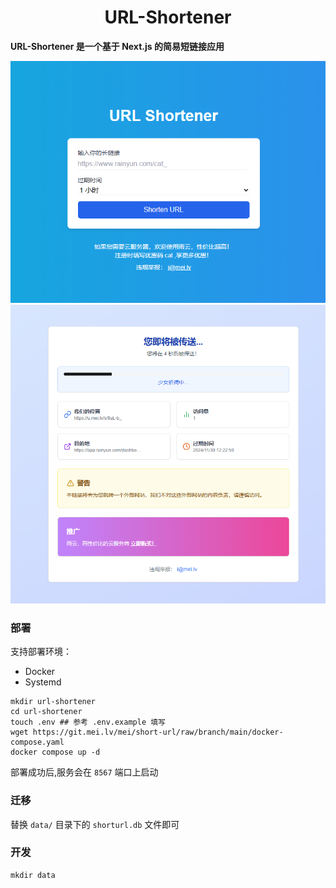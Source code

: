 <h1 align="center">URL-Shortener</h1>
<strong>URL-Shortener 是一个基于 Next.js 的简易短链接应用</strong>
<br>

![首页](./img/1.png)
![传送](./img/2.png)

</div>

### 部署

支持部署环境：

- Docker
- Systemd

```shell
mkdir url-shortener
cd url-shortener
touch .env ## 参考 .env.example 填写
wget https://git.mei.lv/mei/short-url/raw/branch/main/docker-compose.yaml
docker compose up -d
```

部署成功后,服务会在 `8567` 端口上启动

### 迁移

替换 `data/` 目录下的 `shorturl.db` 文件即可

### 开发

```shell
mkdir data
```
